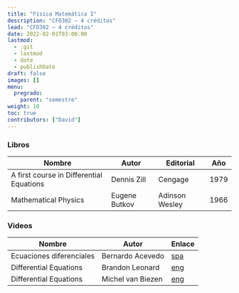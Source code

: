 ```yaml
---
title: "Física Matemática I"
description: "CFO302 — 4 créditos"
lead: "CFO302 — 4 créditos"
date: 2022-02-01T03:00:00
lastmod:
  - :git
  - lastmod
  - date
  - publishDate
draft: false
images: []
menu:
  pregrado:
    parent: "semestre"
weight: 10
toc: true
contributors: ["David"]
---
```


### Libros

|Nombre|Autor|Editorial|Año|
|------|-----|---------|---|
|A first course in Differential Equations|Dennis Zill|Cengage|1979|
|Mathematical Physics|Eugene Butkov|Adinson Wesley|1966|

### Videos

|Nombre|Autor|Enlace|
|------|-----|------|
|Ecuaciones diferenciales|Bernardo Acevedo|[spa](https://www.youtube.com/c/1aconBerni/playlists?view=50&sort=dd&shelf_id=7)|
|Differential Equations|Brandon Leonard|[eng](https://www.youtube.com/playlist?list=PLDesaqWTN6ESPaHy2QUKVaXNZuQNxkYQ_)|
|Differential Equations|Michel van Biezen|[eng](https://www.ilectureonline.com/lectures/subject/MATH/23)|
